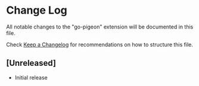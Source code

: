 # Change Log

All notable changes to the "go-pigeon" extension will be documented in this file.

Check [Keep a Changelog](http://keepachangelog.com/) for recommendations on how to structure this file.

## [Unreleased]

- Initial release